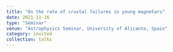 ```yaml
---
title: "On the rate of crustal failures in young magnetars"
date: 2021-11-16
type: "Seminar"
venue: "Astrophysics Seminar, University of Alicante, Spain"
category: invited
collection: talks
---
```

